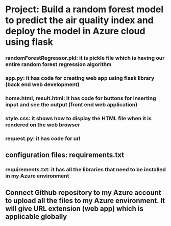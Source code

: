 # Project: Build a random forest model to predict the air quality index and deploy the model in Azure cloud using flask
### randomForestRegressor.pkl:  it is pickle file which is having our entire random forest regression algorithm
### app.py: it has code for creating web app using flask library (back end web development)
### home.html, result.html: it has code for buttons for inserting input and see the output (front end web application)
### style.css: it shows how to display the HTML file when it is rendered on the web browser
### request.py: it has code for url

## configuration files: requirements.txt
### requirements.txt: it has all the libraries that need to be installed in my Azure environment
## Connect Github repository to my Azure account to upload all the files to my Azure environment. It will give URL extension (web app) which is applicable globally
